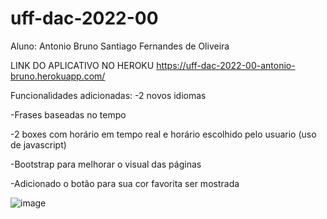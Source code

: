 # uff-dac-2022-00

Aluno: Antonio Bruno Santiago Fernandes de Oliveira

LINK DO APLICATIVO NO HEROKU
https://uff-dac-2022-00-antonio-bruno.herokuapp.com/

Funcionalidades adicionadas:
-2 novos idiomas

-Frases baseadas no tempo

-2 boxes com horário em tempo real e horário escolhido pelo usuario (uso de javascript)

-Bootstrap para melhorar o visual das páginas

-Adicionado o botão para sua cor favorita ser mostrada

![image](https://user-images.githubusercontent.com/33992947/177111827-b65e10e6-9183-475d-a372-3e8c10613598.png)
